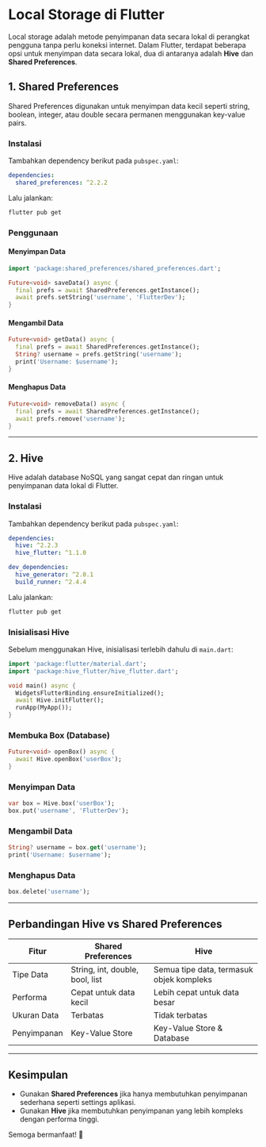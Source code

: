 # Local Storage di Flutter

Local storage adalah metode penyimpanan data secara lokal di perangkat pengguna tanpa perlu koneksi internet. Dalam Flutter, terdapat beberapa opsi untuk menyimpan data secara lokal, dua di antaranya adalah **Hive** dan **Shared Preferences**.

## 1. Shared Preferences
Shared Preferences digunakan untuk menyimpan data kecil seperti string, boolean, integer, atau double secara permanen menggunakan key-value pairs.

### **Instalasi**
Tambahkan dependency berikut pada `pubspec.yaml`:
```yaml
dependencies:
  shared_preferences: ^2.2.2
```
Lalu jalankan:
```sh
flutter pub get
```

### **Penggunaan**
#### **Menyimpan Data**
```dart
import 'package:shared_preferences/shared_preferences.dart';

Future<void> saveData() async {
  final prefs = await SharedPreferences.getInstance();
  await prefs.setString('username', 'FlutterDev');
}
```

#### **Mengambil Data**
```dart
Future<void> getData() async {
  final prefs = await SharedPreferences.getInstance();
  String? username = prefs.getString('username');
  print('Username: $username');
}
```

#### **Menghapus Data**
```dart
Future<void> removeData() async {
  final prefs = await SharedPreferences.getInstance();
  await prefs.remove('username');
}
```

---

## 2. Hive
Hive adalah database NoSQL yang sangat cepat dan ringan untuk penyimpanan data lokal di Flutter.

### **Instalasi**
Tambahkan dependency berikut pada `pubspec.yaml`:
```yaml
dependencies:
  hive: ^2.2.3
  hive_flutter: ^1.1.0

dev_dependencies:
  hive_generator: ^2.0.1
  build_runner: ^2.4.4
```
Lalu jalankan:
```sh
flutter pub get
```

### **Inisialisasi Hive**
Sebelum menggunakan Hive, inisialisasi terlebih dahulu di `main.dart`:
```dart
import 'package:flutter/material.dart';
import 'package:hive_flutter/hive_flutter.dart';

void main() async {
  WidgetsFlutterBinding.ensureInitialized();
  await Hive.initFlutter();
  runApp(MyApp());
}
```

### **Membuka Box (Database)**
```dart
Future<void> openBox() async {
  await Hive.openBox('userBox');
}
```

### **Menyimpan Data**
```dart
var box = Hive.box('userBox');
box.put('username', 'FlutterDev');
```

### **Mengambil Data**
```dart
String? username = box.get('username');
print('Username: $username');
```

### **Menghapus Data**
```dart
box.delete('username');
```

---

## **Perbandingan Hive vs Shared Preferences**
| Fitur | Shared Preferences | Hive |
|--------|-------------------|------|
| Tipe Data | String, int, double, bool, list | Semua tipe data, termasuk objek kompleks |
| Performa | Cepat untuk data kecil | Lebih cepat untuk data besar |
| Ukuran Data | Terbatas | Tidak terbatas |
| Penyimpanan | Key-Value Store | Key-Value Store & Database |

---

## **Kesimpulan**
- Gunakan **Shared Preferences** jika hanya membutuhkan penyimpanan sederhana seperti settings aplikasi.
- Gunakan **Hive** jika membutuhkan penyimpanan yang lebih kompleks dengan performa tinggi.

Semoga bermanfaat! 🚀

